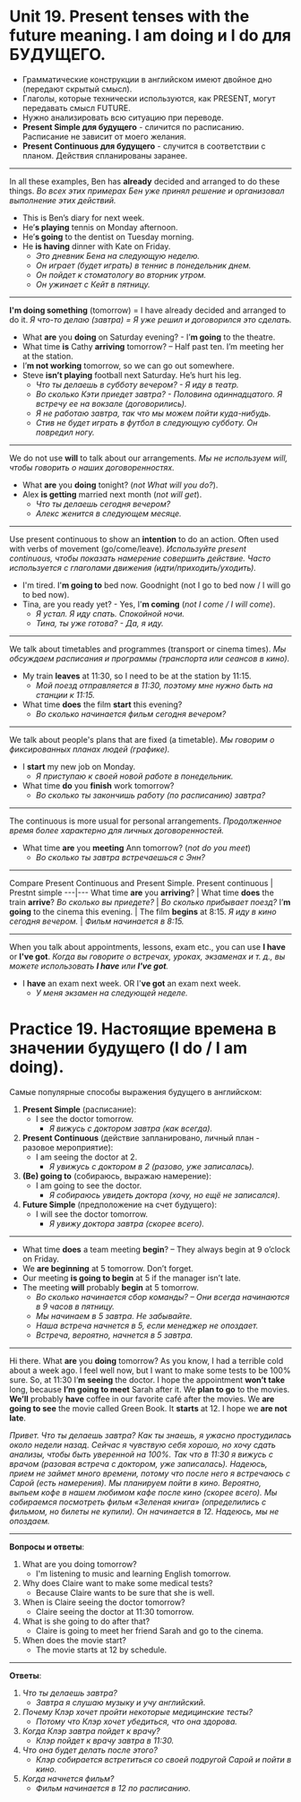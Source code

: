 # Unit 19. Present tenses with the future meaning. I am doing и I do для БУДУЩЕГО.
- Грамматические конструкции в английском имеют двойное дно (передают скрытый смысл).
- Глаголы, которые технически используются, как PRESENT, могут передавать смысл FUTURE.
- Нужно анализировать всю ситуацию при переводе.
- __Present Simple для будущего__ - сличится по расписанию. Расписание не зависит от моего желания.
- __Present Continuous для будущего__ - случится в соответствии с планом. Действия спланированы заранее.

---
In all these examples, Ben has __already__ decided and arranged to do these things. *Во всех этих примерах Бен уже принял решение и организовал выполнение этих действий.*
- This is Ben’s diary for next week.
- He’__s playing__ tennis on Monday afternoon.
- He’__s going__ to the dentist on Tuesday morning.
- He __is having__ dinner with Kate on Friday.
    - *Это дневник Бена на следующую неделю.*
    - *Он играет (будет играть) в теннис в понедельник днем.*
    - *Он пойдет к стоматологу во вторник утром.*
    - *Он ужинает с Кейт в пятницу.*

---
__I'm doing something__ (tomorrow) = I have already decided and arranged to do it. *Я что-то делаю (завтра) = Я уже решил и договорился это сделать.*
- What __are__ you __doing__ on Saturday evening? - I’__m going__ to the theatre.
- What time __is__ Cathy __arriving__ tomorrow? – Half past ten. I’m meeting her at the station.
- I’__m not working__ tomorrow, so we can go out somewhere.
- Steve __isn’t playing__ football next Saturday. He’s hurt his leg.
    - *Что ты делаешь в субботу вечером? - Я иду в театр.*
    - *Во сколько Кэти приедет завтра? - Половина одиннадцатого. Я встречу ее на вокзале (договорились).*
    - *Я не работаю завтра, так что мы можем пойти куда-нибудь.*
    - *Стив не будет играть в футбол в следующую субботу. Он повредил ногу.*

---
We do not use __will__ to talk about our arrangements. *Мы не используем will, чтобы говорить о наших договоренностях.*
- What __are__ you __doing__ tonight? (*not What will you do?*).
- Alex __is getting__ married next month (*not will get*).
    - *Что ты делаешь сегодня вечером?*
    - *Алекс женится в следующем месяце.*

---
Use present continuous to show an __intention__ to do an action. Often used with verbs of movement (go/come/leave). *Используйте present continuous, чтобы показать намерение совершить действие. Часто используется с глаголами движения (идти/приходить/уходить).*
- I'm tired. I'__m going to__ bed now. Goodnight (not I go to bed now / I will go to bed now).
- Tina, are you ready yet? - Yes, I'__m coming__ (*not I come / I will come*).
    - *Я устал. Я иду спать. Спокойной ночи.*
    - *Тина, ты уже готова? - Да, я иду.*

---
We talk about timetables and programmes (transport or cinema times). *Мы обсуждаем расписания и программы (транспорта или сеансов в кино).*
- My train __leaves__ at 11:30, so I need to be at the station by 11:15.
    - *Мой поезд отправляется в 11:30, поэтому мне нужно быть на станции к 11:15.*
- What time __does__ the film __start__ this evening?
    - *Во сколько начинается фильм сегодня вечером?*

---
We talk about people's plans that are fixed (a timetable). *Мы говорим о фиксированных планах людей (графике).*
- I __start__ my new job on Monday.
    - *Я приступаю к своей новой работе в понедельник.*
- What time __do__ you __finish__ work tomorrow?
    - *Во сколько ты закончишь работу (по расписанию) завтра?*

---
The continuous is more usual for personal arrangements. *Продолженное время более характерно для личных договоренностей.*
- What time __are__ you __meeting__ Ann tomorrow? (*not do you meet*)
    - *Во сколько ты завтра встречаешься с Энн?*

---
Compare Present Continuous and Present Simple.
Present continuous | Prestnt simple
---|---
What time __are__ you __arriving__? | What time __does__ the train __arrive__?
*Во сколько вы приедете?* | *Во сколько прибывает поезд?*
I’__m going__ to the cinema this evening. | The film __begins__ at 8:15.
*Я иду в кино сегодня вечером.* | *Фильм начинается в 8:15.*

---
When you talk about appointments, lessons, exam etc., you can use __I have__ or __I've got__. *Когда вы говорите о встречах, уроках, экзаменах и т. д., вы можете использовать __I have__ или __I've got__.*
- I __have__ an exam next week. OR I'__ve got__ an exam next week.
    - *У меня экзамен на следующей неделе.*


# Practice 19. Настоящие времена в значении будущего (I do / I am doing).
Самые популярные способы выражения будущего в английском:
1. __Present Simple__ (расписание):
    - I see the doctor tomorrow.
        - *Я вижусь с доктором завтра (как всегда).*
2. __Present Continuous__ (действие запланировано, личный план - разовое мероприятие):
    - I am seeing the doctor at 2.
        - *Я увижусь с доктором в 2 (разово, уже записалась).*
3. __(Be) going to__ (собираюсь, выражаю намерение):
    - I am going to see the doctor.
        - *Я собираюсь увидеть доктора (хочу, но ещё не записался).*
4. __Future Simple__ (предположение на счет будущего):
    - I will see the doctor tomorrow.
        - *Я увижу доктора завтра (скорее всего).*

---
- What time __does__ a team meeting __begin__? – They always begin at 9 o’clock on Friday.
- We __are beginning__ at 5 tomorrow. Don’t forget.
- Our meeting __is going to begin__ at 5 if the manager isn’t late.
- The meeting __will__ probably __begin__ at 5 tomorrow.
    - *Во сколько начинается сбор команды? – Они всегда начинаются в 9 часов в пятницу.*
    - *Мы начинаем в 5 завтра. Не забывайте.*
    - *Наша встреча начнется в 5, если менеджер не опоздает.*
    - *Встреча, вероятно, начнется в 5 завтра.*

---
Hi there. What __are__ you __doing__ tomorrow? As you know, I had a terrible cold about a week ago. I feel well now, but I want to make some tests to be 100% sure. So, at 11:30 I’__m seeing__ the doctor. I hope the appointment __won’t take__ long, because __I’m going to meet__ Sarah after it. We __plan to go__ to the movies. __We’ll__ probably __have__ coffee in our favorite café after the movies. We __are going to see__ the movie called Green Book. It __starts__ at 12. I hope we __are not late__.

*Привет. Что ты делаешь завтра? Как ты знаешь, я ужасно простудилась около недели назад. Сейчас я чувствую себя хорошо, но хочу сдать анализы, чтобы быть уверенной на 100%. Так что в 11:30 я вижусь с врачом (разовая встреча с доктором, уже записалась). Надеюсь, прием не займет много времени, потому что после него я встречаюсь с Сарой (есть намерения). Мы планируем пойти в кино. Вероятно, выпьем кофе в нашем любимом кафе после кино (скорее всего). Мы собираемся посмотреть фильм «Зеленая книга» (определились с фильмом, но билеты не купили). Он начинается в 12. Надеюсь, мы не опоздаем.*

---
__Вопросы и ответы__:
1. What are you doing tomorrow?
    - I'm listening to music and learning English tomorrow.
2. Why does Claire want to make some medical tests?
    - Because Claire wants to be sure that she is well.
3. When is Claire seeing the doctor tomorrow?
    - Claire seeing the doctor at 11:30 tomorrow.
4. What is she going to do after that?
    - Claire is going to meet her friend Sarah and go to the cinema.
5. When does the movie start?
    - The movie starts at 12 by schedule.

---
__Ответы__:
1. *Что ты делаешь завтра?*
    - *Завтра я слушаю музыку и учу английский.*
2. *Почему Клэр хочет пройти некоторые медицинские тесты?*
    - *Потому что Клэр хочет убедиться, что она здорова.*
3. *Когда Клэр завтра пойдет к врачу?*
    - *Клэр пойдет к врачу завтра в 11:30.*
4. *Что она будет делать после этого?*
    - *Клэр собирается встретиться со своей подругой Сарой и пойти в кино.*
5. *Когда начнется фильм?*
    - *Фильм начинается в 12 по расписанию.*
